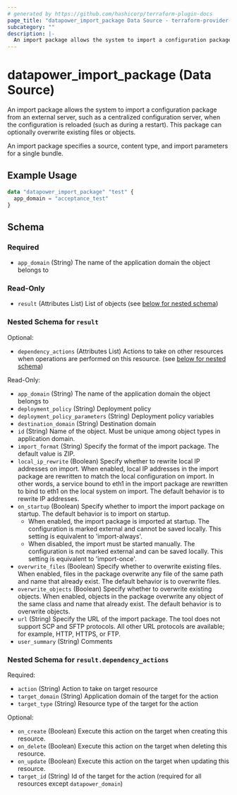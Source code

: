 ```yaml
---
# generated by https://github.com/hashicorp/terraform-plugin-docs
page_title: "datapower_import_package Data Source - terraform-provider-datapower"
subcategory: ""
description: |-
  An import package allows the system to import a configuration package from an external server, such as a centralized configuration server, when the configuration is reloaded (such as during a restart). This package can optionally overwrite existing files or objects. An import package specifies a source, content type, and import parameters for a single bundle.
---
```


# datapower_import_package (Data Source)

An import package allows the system to import a configuration package from an external server, such as a centralized configuration server, when the configuration is reloaded (such as during a restart). This package can optionally overwrite existing files or objects. <p>An import package specifies a source, content type, and import parameters for a single bundle.</p>

## Example Usage

```terraform
data "datapower_import_package" "test" {
  app_domain = "acceptance_test"
}
```

<!-- schema generated by tfplugindocs -->
## Schema

### Required

- `app_domain` (String) The name of the application domain the object belongs to

### Read-Only

- `result` (Attributes List) List of objects (see [below for nested schema](#nestedatt--result))

<a id="nestedatt--result"></a>
### Nested Schema for `result`

Optional:

- `dependency_actions` (Attributes List) Actions to take on other resources when operations are performed on this resource. (see [below for nested schema](#nestedatt--result--dependency_actions))

Read-Only:

- `app_domain` (String) The name of the application domain the object belongs to
- `deployment_policy` (String) Deployment policy
- `deployment_policy_parameters` (String) Deployment policy variables
- `destination_domain` (String) Destination domain
- `id` (String) Name of the object. Must be unique among object types in application domain.
- `import_format` (String) Specify the format of the import package. The default value is ZIP.
- `local_ip_rewrite` (Boolean) Specify whether to rewrite local IP addresses on import. When enabled, local IP addresses in the import package are rewritten to match the local configuration on import. In other words, a service bound to eth1 in the import package are rewritten to bind to eth1 on the local system on import. The default behavior is to rewrite IP addresses.
- `on_startup` (Boolean) Specify whether to import the import package on startup. The default behavior is to import on startup. <ul><li>When enabled, the import package is imported at startup. The configuration is marked external and cannot be saved locally. This setting is equivalent to 'import-always'.</li><li>When disabled, the import must be started manually. The configuration is not marked external and can be saved locally. This setting is equivalent to 'import-once'.</li></ul>
- `overwrite_files` (Boolean) Specify whether to overwrite existing files. When enabled, files in the package overwrite any file of the same path and name that already exist. The default behavior is to overwrite files.
- `overwrite_objects` (Boolean) Specify whether to overwrite existing objects. When enabled, objects in the package overwrite any object of the same class and name that already exist. The default behavior is to overwrite objects.
- `url` (String) Specify the URL of the import package. The tool does not support SCP and SFTP protocols. All other URL protocols are available; for example, HTTP, HTTPS, or FTP.
- `user_summary` (String) Comments

<a id="nestedatt--result--dependency_actions"></a>
### Nested Schema for `result.dependency_actions`

Required:

- `action` (String) Action to take on target resource
- `target_domain` (String) Application domain of the target for the action
- `target_type` (String) Resource type of the target for the action

Optional:

- `on_create` (Boolean) Execute this action on the target when creating this resource.
- `on_delete` (Boolean) Execute this action on the target when deleting this resource.
- `on_update` (Boolean) Execute this action on the target when updating this resource.
- `target_id` (String) Id of the target for the action (required for all resources except `datapower_domain`)
